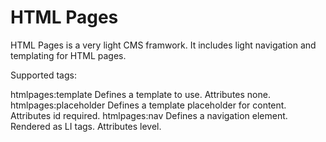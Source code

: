 # HTML Pages
HTML Pages is a very light CMS framwork. It includes light navigation and templating for HTML pages.

Supported tags:

htmlpages:template      Defines a template to use. Attributes none.
htmlpages:placeholder   Defines a template placeholder for content. Attributes id required.
htmlpages:nav           Defines a navigation element. Rendered as LI tags. Attributes level.

